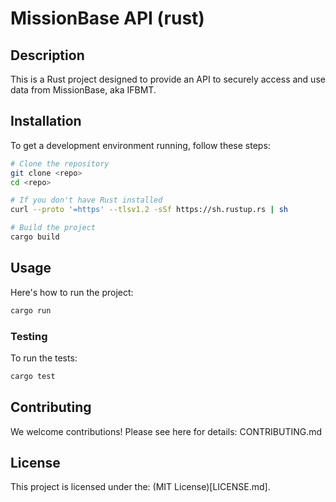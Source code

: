 # MissionBase API (rust)

## Description

This is a Rust project designed to provide an API to securely access and use
data from MissionBase, aka IFBMT.

## Installation

To get a development environment running, follow these steps:

```bash
# Clone the repository
git clone <repo>
cd <repo>

# If you don't have Rust installed
curl --proto '=https' --tlsv1.2 -sSf https://sh.rustup.rs | sh

# Build the project
cargo build
```

## Usage

Here's how to run the project:

```bash
cargo run
```

### Testing

To run the tests:

```bash
cargo test
```

## Contributing

We welcome contributions! Please see here for details: CONTRIBUTING.md

## License

This project is licensed under the: (MIT License)[LICENSE.md].